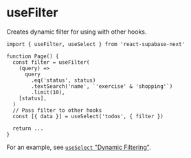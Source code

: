 # useFilter

Creates dynamic filter for using with other hooks.

```tsx highlight=4,5,6,7,8,9,10,11
import { useFilter, useSelect } from 'react-supabase-next'

function Page() {
  const filter = useFilter(
    (query) =>
      query
        .eq('status', status)
        .textSearch('name', `'exercise' & 'shopping'`)
        .limit(10),
    [status],
  )
  // Pass filter to other hooks
  const [{ data }] = useSelect('todos', { filter })

  return ...
}
```

For an example, see [`useSelect` "Dynamic Filtering"](/documentation/data/use-select#dynamic-filtering).
